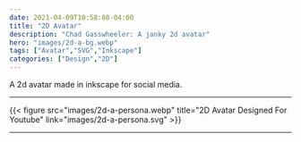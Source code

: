 ```yaml
---
date: 2021-04-09T10:58:08-04:00
title: "2D Avatar"
description: "Chad Gasswheeler: A janky 2d avatar"
hero: "images/2d-a-bg.webp"
tags: ["Avatar","SVG","Inkscape"]
categories: ["Design","2D"]
---
```


A 2d avatar made in inkscape for social media.

<!--more-->

___

{{< figure src="images/2d-a-persona.webp" title="2D Avatar Designed For Youtube" link="images/2d-a-persona.svg" >}}

___